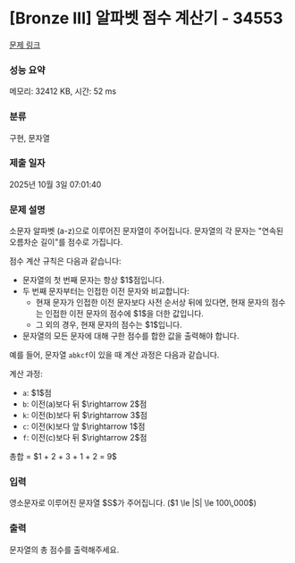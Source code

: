 # [Bronze III] 알파벳 점수 계산기 - 34553 

[문제 링크](https://www.acmicpc.net/problem/34553) 

### 성능 요약

메모리: 32412 KB, 시간: 52 ms

### 분류

구현, 문자열

### 제출 일자

2025년 10월 3일 07:01:40

### 문제 설명

<p>소문자 알파벳 (a-z)으로 이루어진 문자열이 주어집니다. 문자열의 각 문자는 "연속된 오름차순 길이"를 점수로 가집니다.</p>

<p>점수 계산 규칙은 다음과 같습니다:</p>

<ul>
<li>문자열의 첫 번째 문자는 항상 $1$점입니다.</li>
<li>두 번째 문자부터는 인접한 이전 문자와 비교합니다:
<ul>
<li>현재 문자가 인접한 이전 문자보다 사전 순서상 뒤에 있다면, 현재 문자의 점수는 인접한 이전 문자의 점수에 $1$을 더한 값입니다.</li>
<li>그 외의 경우, 현재 문자의 점수는 $1$입니다.</li>
</ul>
</li>
<li>문자열의 모든 문자에 대해 구한 점수를 합한 값을 출력해야 합니다.</li>
</ul>

<p>예를 들어, 문자열 <code>abkcf</code>이 있을 때 계산 과정은 다음과 같습니다.</p>

<p>계산 과정:</p>

<ul>
<li><code>a</code>: $1$점</li>
<li><code>b</code>: 이전(a)보다 뒤 $\rightarrow 2$점</li>
<li><code>k</code>: 이전(b)보다 뒤 $\rightarrow 3$점</li>
<li><code>c</code>: 이전(k)보다 앞 $\rightarrow 1$점</li>
<li><code>f</code>: 이전(c)보다 뒤 $\rightarrow 2$점</li>
</ul>

<p>총합 = $1 + 2 + 3 + 1 + 2 = 9$</p>

### 입력 

 <p>영소문자로 이루어진 문자열 $S$가 주어집니다. ($1 \le |S| \le 100\,000$)</p>

### 출력 

 <p>문자열의 총 점수를 출력해주세요.</p>


